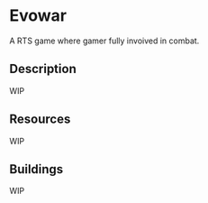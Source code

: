 # Evowar
A RTS game where gamer fully invoived in combat.

## Description
WIP

## Resources
WIP

## Buildings
WIP
